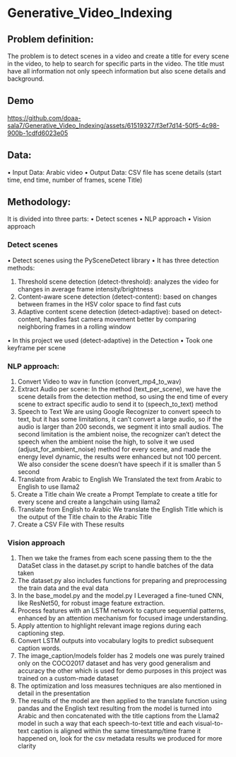 # Generative_Video_Indexing
 
## Problem definition:
The problem is to detect scenes in a video and create a title for every scene in the video, to help to search for specific parts in the video.
The title must have all information not only speech information but also scene details and background.
## Demo


https://github.com/doaa-sala7/Generative_Video_Indexing/assets/61519327/f3ef7d14-50f5-4c98-900b-1cdfd6023e05


## Data: 
•	Input Data: Arabic video
•	Output Data: CSV file has scene details (start time, end time, number of frames, scene Title)
## Methodology:
It is divided into three parts:
•	Detect scenes
•	NLP approach
•	Vision approach

### Detect scenes 
•	Detect scenes using the PySceneDetect library
•	It has three detection methods:
1.	Threshold scene detection (detect-threshold): analyzes the video for changes in average frame intensity/brightness
2.	Content-aware scene detection (detect-content): based on changes between frames in the HSV color space to find fast cuts
3.	Adaptive content scene detection (detect-adaptive): based on detect-content, handles fast camera movement better by comparing neighboring frames in a rolling window

•	In this project we used (detect-adaptive) in the Detection
•	Took one keyframe per scene 
### NLP approach:
1.	Convert Video to wav in function (convert_mp4_to_wav)
2.	Extract Audio per scene:
In the method (text_per_scene), we have the scene details from the detection method, so using the end time of every scene to extract specific audio to send it to (speech_to_text) method
3.	Speech to Text
We are using Google Recognizer to convert speech to text, but it has some limitations, it can’t convert a large audio, so if the audio is larger than 200 seconds, we segment it into small audios.
The second limitation is the ambient noise, the recognizer can’t detect the speech when the ambient noise the high, to solve it we used (adjust_for_ambient_noise) method for every scene, and made the energy level dynamic, the results were enhanced but not 100 percent.
We also consider the scene doesn’t have speech if it is smaller than 5 second
4.	Translate from Arabic to English
We Translated the text from Arabic to English to use llama2
5.	Create a Title chain
We create a Prompt Template to create a title for every scene and create a langchain using llama2
6.	Translate from English to Arabic
We translate the English Title which is the output of the Title chain to the Arabic Title
7.	Create a CSV File with These results

### Vision approach
1.	Then we take the frames from each scene passing them to the the DataSet class in the dataset.py script to handle batches of the data taken  
2.	The dataset.py also includes functions for preparing and preprocessing the train data and the eval data 
3.	In the base_model.py and the model.py I Leveraged a fine-tuned CNN, like ResNet50, for robust image feature extraction.
4.	Process features with an LSTM network to capture sequential patterns, enhanced by an attention mechanism for focused image understanding.
5.	Apply attention to highlight relevant image regions during each captioning step.
6.	Convert LSTM outputs into vocabulary logits to predict subsequent caption words.
7.	The image_caption/models folder has 2 models one was purely trained only on the COCO2017 dataset and has very good generalism and accuracy the other which is used for demo purposes in this project was trained on a custom-made dataset
8.	The optimization  and loss measures techniques are also mentioned in detail in the presentation 
9.	The results of the model are then applied to the translate function using pandas and the English text resulting from the model is turned into Arabic and then concatenated with the title captions from the Llama2 model in such a way that each speech-to-text title and each visual-to-text caption is aligned within the same timestamp/time frame it happened on, look for the csv metadata results we produced for more clarity 

